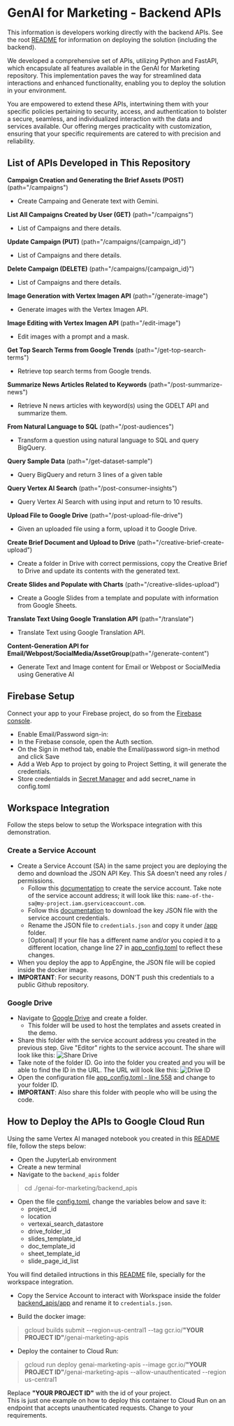 # GenAI for Marketing - Backend APIs

This information is developers working directly with the backend APIs. See the root [README](../README.md) for information on deploying the solution (including the backend).

We developed a comprehensive set of APIs, utilizing Python and FastAPI, which encapsulate all features available in the GenAI for Marketing repository. This implementation paves the way for streamlined data interactions and enhanced functionality, enabling you to deploy the solution in your environment.

You are empowered to extend these APIs, intertwining them with your specific policies pertaining to security, access, and authentication to bolster a secure, seamless, and individualized interaction with the data and services available. Our offering merges practicality with customization, ensuring that your specific requirements are catered to with precision and reliability.

## List of APIs Developed in This Repository

**Campaign Creation and Generating the Brief Assets (POST)** (path="/campaigns")
 - Create Campaing and Generate text with Gemini.

**List All Campaigns Created by User (GET)** (path="/campaigns")
 - List of Campaigns and there details.

**Update Campaign  (PUT)** (path="/campaigns/{campaign_id}")
 - List of Campaigns and there details.

**Delete Campaign (DELETE)** (path="/campaigns/{campaign_id}")
 - List of Campaigns and there details.

**Image Generation with Vertex Imagen API** (path="/generate-image")
 - Generate images with the Vertex Imagen API.

**Image Editing with Vertex Imagen API** (path="/edit-image")
 - Edit images with a prompt and a mask.

**Get Top Search Terms from Google Trends** (path="/get-top-search-terms")
 - Retrieve top search terms from Google trends.

**Summarize News Articles Related to Keywords** (path="/post-summarize-news")
 - Retrieve N news articles with keyword(s) using the GDELT API and summarize them.

**From Natural Language to SQL** (path="/post-audiences")
 - Transform a question using natural language to SQL and query BigQuery.

**Query Sample Data** (path="/get-dataset-sample")
 - Query BigQuery and return 3 lines of a given table

**Query Vertex AI Search** (path="/post-consumer-insights")
 - Query Vertex AI Search with using input and return to 10 results.

**Upload File to Google Drive** (path="/post-upload-file-drive")
 - Given an uploaded file using a form, upload it to Google Drive.

**Create Brief Document and Upload to Drive** (path="/creative-brief-create-upload")
 - Create a folder in Drive with correct permissions, copy the Creative Brief to Drive and update its contents with the generated text.

**Create Slides and Populate with Charts** (path="/creative-slides-upload")
 - Create a Google Slides from a template and populate with information from Google Sheets.

**Translate Text Using Google Translation API** (path="/translate")
 - Translate Text using Google Translation API.

**Content-Generation API for Email/Webpost/SocialMedia/AssetGroup**(path="/generate-content")
 - Generate Text and Image content for Email or Webpost or SocialMedia using Generative AI

## Firebase Setup
Connect your app to your Firebase project, do so from the [Firebase console](https://console.firebase.google.com/).
 - Enable Email/Password sign-in:
 - In the Firebase console, open the Auth section.
 - On the Sign in method tab, enable the Email/password sign-in method and click Save
 - Add a Web App to project by going to Project Setting, it will generate the credentials.
 - Store credentialds in [Secret Manager](https://cloud.google.com/secret-manager/docs/create-secret-quickstart) and add secret_name in config.toml

## Workspace Integration

Follow the steps below to setup the Workspace integration with this demonstration.

### Create a Service Account
- Create a Service Account (SA) in the same project you are deploying the demo and download the JSON API Key. This SA doesn't need any roles / permissions.  
  - Follow this [documentation](https://cloud.google.com/iam/docs/service-accounts-create) to create the service account. Take note of the service account address; it will look like this: `name-of-the-sa@my-project.iam.gserviceaccount.com`.
  - Follow this [documentation](https://cloud.google.com/iam/docs/keys-create-delete#creating) to download the key JSON file with the service account credentials.  
  - Rename the JSON file to `credentials.json` and copy it under [/app](/app) folder.
  - [Optional] If your file has a different name and/or you copied it to a different location, change line 27 in [app_config.toml](/app/app_config.toml) to reflect these changes.
 - When you deploy the app to AppEngine, the JSON file will be copied inside the docker image.
 - **IMPORTANT**: For security reasons, DON'T push this credentials to a public Github repository.

### Google Drive
 - Navigate to [Google Drive](https://drive.google.com/) and create a folder.  
   - This folder will be used to host the templates and assets created in the demo.
 - Share this folder with the service account address you created in the previous step. Give "Editor" rights to the service account. The share will look like this:
![Share Drive](/app/images/workspace-drive.png "Share Drive")
 - Take note of the folder ID. Go into the folder you created and you will be able to find the ID in the URL. The URL will look like this:
 ![Drive ID](/app/images/workspace-drive0.png)
 - Open the configuration file [app_config.toml - line 558](/app/app_config.toml) and change to your folder ID.
 - **IMPORTANT**: Also share this folder with people who will be using the code.

## How to Deploy the APIs to Google Cloud Run

Using the same Vertex AI managed notebook you created in this [README](../README.md) file, follow the steps below:
 - Open the JupyterLab environment
 - Create a new terminal
 - Navigate to the `backend_apis` folder

> cd ./genai-for-marketing/backend_apis 

 - Open the file [config.toml](./app/config.toml), change the variables below and save it:
   - project_id
   - location
   - vertexai_search_datastore
   - drive_folder_id
   - slides_template_id
   - doc_template_id
   - sheet_template_id
   - slide_page_id_list

You will find detailed intructions in this [README](../README.md) file, specially for the workspace integration.  

 - Copy the Service Account to interact with Workspace inside the folder [backend_apis/app](./app/) and rename it to `credentials.json`.

 - Build the docker image:

> gcloud builds submit --region=us-central1 --tag gcr.io/**"YOUR PROJECT ID"**/genai-marketing-apis  

 - Deploy the container to Cloud Run:

> gcloud run deploy genai-marketing-apis --image gcr.io/**"YOUR PROJECT ID"**/genai-marketing-apis --allow-unauthenticated --region us-central1  

Replace **"YOUR PROJECT ID"** with the id of your project.   
This is just one example on how to deploy this container to Cloud Run on an endpoint that accepts unauthenticated requests. Change to your requirements.  
